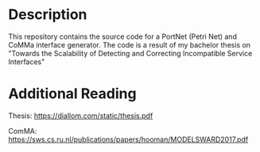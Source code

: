 # Description
This repository contains the source code for a PortNet (Petri Net) and CoMMa interface generator.
The code is a result of my bachelor thesis on "Towards the Scalability of Detecting and Correcting Incompatible Service Interfaces"












# Additional Reading
Thesis: https://diallom.com/static/thesis.pdf
  
  
ComMA:  https://sws.cs.ru.nl/publications/papers/hooman/MODELSWARD2017.pdf
